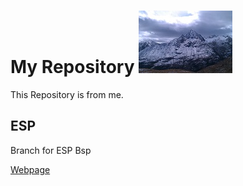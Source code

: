 # My Repository ![mountain][logo]

This Repository is from me.

## ESP

Branch for ESP Bsp

[Webpage][1]

[logo]: res/mountain_logo.jpg
[1]: https://hagi17.github.io/ESP/